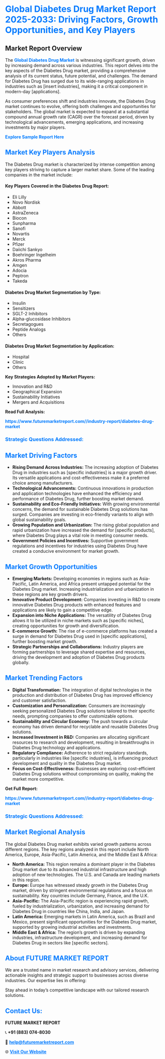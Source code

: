 <h1 style="color: #007BFF;">Global Diabetes Drug Market Report 2025-2033: Driving Factors, Growth Opportunities, and Key Players</h1>

<section id="overview">
<h2>Market Report Overview</h2>
<p>The <a href="https://www.futuremarketreport.com//industry-report/diabetes-drug-market" style="color: #007BFF; text-decoration: none;"><strong>Global Diabetes Drug Market</strong></a> is witnessing significant growth, driven by increasing demand across various industries. This report delves into the key aspects of the Diabetes Drug market, providing a comprehensive analysis of its current status, future potential, and challenges. The demand for Diabetes Drug has surged due to its wide-ranging applications in industries such as [insert industries], making it a critical component in modern-day [applications].</p>
<p>As consumer preferences shift and industries innovate, the Diabetes Drug market continues to evolve, offering both challenges and opportunities for stakeholders. The global market is expected to expand at a substantial compound annual growth rate (CAGR) over the forecast period, driven by technological advancements, emerging applications, and increasing investments by major players.</p>
</section>

<section id="overview">
<p><a href="https://www.futuremarketreport.com//request-sample/reportId=50711" style="color: #007BFF; text-decoration: none;"><strong>Explore Sample Report Here</strong></a></p>
</section>

<section id="key-players">
<h2 style="color: #007BFF;">Market Key Players Analysis</h2>
<p>The Diabetes Drug market is characterized by intense competition among key players striving to capture a larger market share. Some of the leading companies in the market include:</p>
<h4>Key Players Covered in the Diabetes Drug Report:</h4>
<ul><li>Eli Lilly</li><li>Novo Nordisk</li><li>Abbott</li><li>AstraZeneca</li><li>Biocon</li><li>Sunpharma</li><li>Sanofi</li><li>Novartis</li><li>Merck</li><li>Pfizer</li><li>Daiichi Sankyo</li><li>Boehringer Ingelheim</li><li>Akros Pharma</li><li>Amgen</li><li>Adocia</li><li>Peptron</li><li>Takeda</li></ul>
<h4>Diabetes Drug Market Segmentation by Type:</h4>
<ul><li>Insulin</li><li>Sensitizers</li><li>SGLT-2 Inhibitors</li><li>Alpha-glucosidase Inhibitors</li><li>Secretagogues</li><li>Peptide Analogs</li><li>Others</li></ul>

<h4>Diabetes Drug Market Segmentation by Application:</h4>
<ul><li>Hospital</li><li>Clinic</li><li>Others</li></ul>
<p><strong>Key Strategies Adopted by Market Players:</strong></p>
<ul>
<li>Innovation and R&D</li>
<li>Geographical Expansion</li>
<li>Sustainability Initiatives</li>
<li>Mergers and Acquisitions</li>
</ul>
</section>

<section>
<p><strong>Read Full Analysis: </strong></p><a href="https://www.futuremarketreport.com//industry-report/diabetes-drug-market" style="color: #007BFF; text-decoration: none;"><strong>https://www.futuremarketreport.com//industry-report/diabetes-drug-market</strong></a>
<h3 style="color: #007BFF;">Strategic Questions Addressed:</h3>
</section>

<section id="driving-factors">
<h2 style="color: #007BFF;">Market Driving Factors</h2>
<ul>
<li><strong>Rising Demand Across Industries:</strong> The increasing adoption of Diabetes Drug in industries such as [specific industries] is a major growth driver. Its versatile applications and cost-effectiveness make it a preferred choice among manufacturers.</li>
<li><strong>Technological Advancements:</strong> Continuous innovations in production and application technologies have enhanced the efficiency and performance of Diabetes Drug, further boosting market demand.</li>
<li><strong>Sustainability and Eco-Friendly Initiatives:</strong> With growing environmental concerns, the demand for sustainable Diabetes Drug solutions has surged. Companies are investing in eco-friendly variants to align with global sustainability goals.</li>
<li><strong>Growing Population and Urbanization:</strong> The rising global population and rapid urbanization have increased the demand for [specific products], where Diabetes Drug plays a vital role in meeting consumer needs.</li>
<li><strong>Government Policies and Incentives:</strong> Supportive government regulations and incentives for industries using Diabetes Drug have created a conducive environment for market growth.</li>
</ul>
</section>

<section id="growth-opportunities">
<h2 style="color: #007BFF;">Market Growth Opportunities</h2>
<ul>
<li><strong>Emerging Markets:</strong> Developing economies in regions such as Asia-Pacific, Latin America, and Africa present untapped potential for the Diabetes Drug market. Increasing industrialization and urbanization in these regions are key growth drivers.</li>
<li><strong>Innovative Product Development:</strong> Companies investing in R&D to create innovative Diabetes Drug products with enhanced features and applications are likely to gain a competitive edge.</li>
<li><strong>Expansion into Niche Applications:</strong> The versatility of Diabetes Drug allows it to be utilized in niche markets such as [specific niches], creating opportunities for growth and diversification.</li>
<li><strong>E-commerce Growth:</strong> The rise of e-commerce platforms has created a surge in demand for Diabetes Drug used in [specific applications], further boosting market growth.</li>
<li><strong>Strategic Partnerships and Collaborations:</strong> Industry players are forming partnerships to leverage shared expertise and resources, driving the development and adoption of Diabetes Drug products globally.</li>
</ul>
</section>

<section id="trending-factors">
<h2 style="color: #007BFF;">Market Trending Factors</h2>
<ul>
<li><strong>Digital Transformation:</strong> The integration of digital technologies in the production and distribution of Diabetes Drug has improved efficiency and customer satisfaction.</li>
<li><strong>Customization and Personalization:</strong> Consumers are increasingly seeking personalized Diabetes Drug solutions tailored to their specific needs, prompting companies to offer customizable options.</li>
<li><strong>Sustainability and Circular Economy:</strong> The push towards a circular economy has driven demand for recyclable and reusable Diabetes Drug solutions.</li>
<li><strong>Increased Investment in R&D:</strong> Companies are allocating significant resources to research and development, resulting in breakthroughs in Diabetes Drug technology and applications.</li>
<li><strong>Regulatory Compliance:</strong> Adherence to strict regulatory standards, particularly in industries like [specific industries], is influencing product development and quality in the Diabetes Drug market.</li>
<li><strong>Focus on Cost-Effectiveness:</strong> Businesses are exploring cost-efficient Diabetes Drug solutions without compromising on quality, making the market more competitive.</li>
</ul>
</section>

<section>
<p><strong>Get Full Report: </strong></p><a href="https://www.futuremarketreport.com//industry-report/diabetes-drug-market" style="color: #007BFF; text-decoration: none;"><strong>https://www.futuremarketreport.com//industry-report/diabetes-drug-market</strong></a>
<h3 style="color: #007BFF;">Strategic Questions Addressed:</h3>
</section>


<section id="regional-analysis">
<h2 style="color: #007BFF;">Market Regional Analysis</h2>
<p>The global Diabetes Drug market exhibits varied growth patterns across different regions. The key regions analyzed in this report include North America, Europe, Asia-Pacific, Latin America, and the Middle East & Africa:</p>
<ul>
<li><strong>North America:</strong> This region remains a dominant player in the Diabetes Drug market due to its advanced industrial infrastructure and high adoption of new technologies. The U.S. and Canada are leading markets in this region.</li>
<li><strong>Europe:</strong> Europe has witnessed steady growth in the Diabetes Drug market, driven by stringent environmental regulations and a focus on sustainability. Key countries include Germany, France, and the U.K.</li>
<li><strong>Asia-Pacific:</strong> The Asia-Pacific region is experiencing rapid growth, fueled by industrialization, urbanization, and increasing demand for Diabetes Drug in countries like China, India, and Japan.</li>
<li><strong>Latin America:</strong> Emerging markets in Latin America, such as Brazil and Mexico, present significant opportunities for the Diabetes Drug market, supported by growing industrial activities and investments.</li>
<li><strong>Middle East & Africa:</strong> The region’s growth is driven by expanding industries, infrastructure development, and increasing demand for Diabetes Drug in sectors like [specific sectors].</li>
</ul>
</section>

<footer>
<h2 style="color: #007BFF;">About FUTURE MARKET REPORT</h2>
<p>We are a trusted name in market research and advisory services, delivering actionable insights and strategic support to businesses across diverse industries. Our expertise lies in offering:</p>

<p>Stay ahead in today’s competitive landscape with our tailored research solutions.</p>

<h2 style="color: #007BFF;">Contact Us:</h2>
<p><strong>FUTURE MARKET REPORT</strong></p>
<p>📞 <strong>+91 (883) 074-8030</strong></p>
<p>📧 <strong><a href="mailto:help@futuremarketreport.com" style="color: #007BFF;">help@futuremarketreport.com</a></strong></p>
<p>🌐 <strong><a href="https://www.futuremarketreport.com/" style="color: #007BFF;">Visit Our Website</a></strong></p>
</footer>